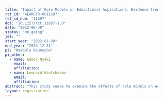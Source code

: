 ```yaml
---
title: "Impact of Role Models on Educational Aspirations: Evidence from Nigeria"
rct_id: "AEARCTR-0011697"
rct_id_num: "11697"
doi: "10.1257/rct.11697-1.0"
date: "2023-06-30"
status: "on_going"
jel: ""
start_year: "2022-01-08"
end_year: "2024-12-31"
pi: "Oyebola Okunogbe"
pi_other:
  - name: Gabor Nyeki
    email: 
    affiliation: 
  - name: Leonard Wantchekon
    email: 
    affiliation: 
abstract: "This study seeks to examine the effects of role models on educational aspirations and outcomes of secondary-school students using participants in Nigeria’s National Youth Service Corps (NYSC) as role models."
layout: registration
---
```


